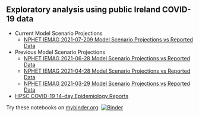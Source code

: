 ## Exploratory analysis using public Ireland COVID-19 data

* Current Model Scenario Projections
  * [NPHET IEMAG 2021-07-209 Model Scenario Projections vs Reported Data](notebooks/NPHET%20IEMAG%202021-07-09%20Model%20Scenario%20Projections%20vs%20Reported%20Data.ipynb)
* Previous Model Scenario Projections
  * [NPHET IEMAG 2021-06-28 Model Scenario Projections vs Reported Data](notebooks/NPHET%20IEMAG%202021-06-28%20Model%20Scenario%20Projections%20vs%20Reported%20Data.ipynb)
  * [NPHET IEMAG 2021-04-28 Model Scenario Projections vs Reported Data](notebooks/NPHET%20IEMAG%202021-04-28%20Model%20Scenario%20Projections%20vs%20Reported%20Data.ipynb)
  * [NPHET IEMAG 2021-03-29 Model Scenario Projections vs Reported Data](notebooks/NPHET%20IEMAG%202021-03-29%20Model%20Scenario%20Projections%20vs%20Reported%20Data.ipynb)
* [HPSC COVID-19 14-day Epidemiology Reports](notebooks/HPSC%20COVID-19%2014-day%20Epidemiology%20Reports.ipynb)

Try these notebooks on [mybinder.org](https://mybinder.org/): [![Binder](https://mybinder.org/badge_logo.svg)](https://mybinder.org/v2/gh/derekocallaghan/covid19data/main)
